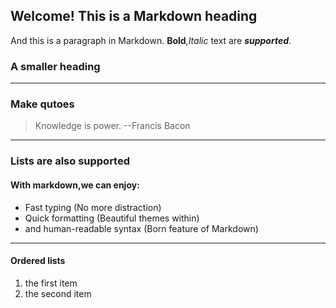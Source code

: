 ## Welcome! This is a Markdown heading
And this is a paragraph in Markdown.
**Bold**,*Italic* text are ***supported***.
### A smaller heading
-----
### Make qutoes
> Knowledge is power. --Francis Bacon
-----
### Lists are also supported
#### With markdown,we can enjoy:
* Fast typing (No more distraction)
* Quick formatting (Beautiful themes within)
* and human-readable syntax (Born feature of Markdown)
-----
#### Ordered lists
1. the first item
2. the second item
